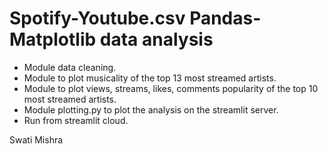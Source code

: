 # Spotify-Youtube.csv Pandas-Matplotlib data analysis
- Module data cleaning.
- Module to plot musicality of the top 13 most streamed artists.
- Module to plot views, streams, likes, comments popularity of the top 10 most streamed artists.
- Module plotting.py to plot the analysis on the streamlit server.
- Run from streamlit cloud.

Swati Mishra
